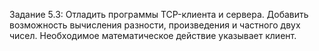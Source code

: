Задание 5.3: Отладить программы TCP-клиента и сервера. Добавить возможность вычисления разности, произведения и частного двух чисел.
Необходимое математическое действие указывает клиент.
